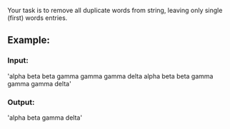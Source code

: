 Your task is to remove all duplicate words from string, leaving only single (first) words entries.

## Example:

### Input:

'alpha beta beta gamma gamma gamma delta alpha beta beta gamma gamma gamma delta'

### Output:

'alpha beta gamma delta'